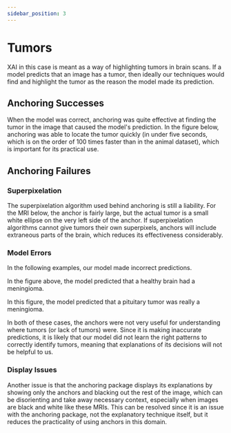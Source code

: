 ```yaml
---
sidebar_position: 3
---
```


# Tumors

XAI in this case is meant as a way of highlighting tumors in brain scans. If a model predicts that an image has a tumor, then ideally our techniques would find and highlight the tumor as the reason the model made its prediction.

## Anchoring Successes

When the model was correct, anchoring was quite effective at finding the tumor in the image that caused the model's prediction. In the figure below, anchoring was able to locate the tumor quickly (in under five seconds, which is on the order of 100 times faster than in the animal dataset), which is important for its practical use.

<!-- ![Figure 1](/meningioma-252.jpg "A brain mri with a meningioma tumor.") -->
<!-- ![Figure 1](/meningioma-252-anchor.png "The anchor for the brain scan.") -->

## Anchoring Failures

### Superpixelation

The superpixelation algorithm used behind anchoring is still a liability. For the MRI below, the anchor is fairly large, but the actual tumor is a small white ellipse on the very left side of the anchor. If superpixelation algorithms cannot give tumors their own superpixels, anchors will include extraneous parts of the brain, which reduces its effectiveness considerably.

<!-- ![Figure 2](/glioma-191.jpg "A brain mri with a glioma tumor.")
![Figure 2](/glioma-191-anchor.png "The anchor for the brain scan.") -->

### Model Errors

In the following examples, our model made incorrect predictions.

<!-- ![Figure 3](/healthy-97.jpg "A healthy brain mri.")
![Figure 3](/healthy-97-anchor.png "The anchor for the brain scan.") -->
In the figure above, the model predicted that a healthy brain had a meningioma.

<!-- ![Figure 4](/pituitary-135.jpg "A brain mri with a pituitary tumor.")
![Figure 4](/pituitary-135-anchor.png "The anchor for the brain scan.") -->
In this figure, the model predicted that a pituitary tumor was really a meningioma.

In both of these cases, the anchors were not very useful for understanding where tumors (or lack of tumors) were. Since it is making inaccurate predictions, it is likely that our model did not learn the right patterns to correctly identify tumors, meaning that explanations of its decisions will not be helpful to us.

### Display Issues

Another issue is that the anchoring package displays its explanations by showing only the anchors and blacking out the rest of the image, which can be disorienting and take away necessary context, especially when images are black and white like these MRIs. This can be resolved since it is an issue with the anchoring package, not the explanatory technique itself, but it reduces the practicality of using anchors in this domain.
